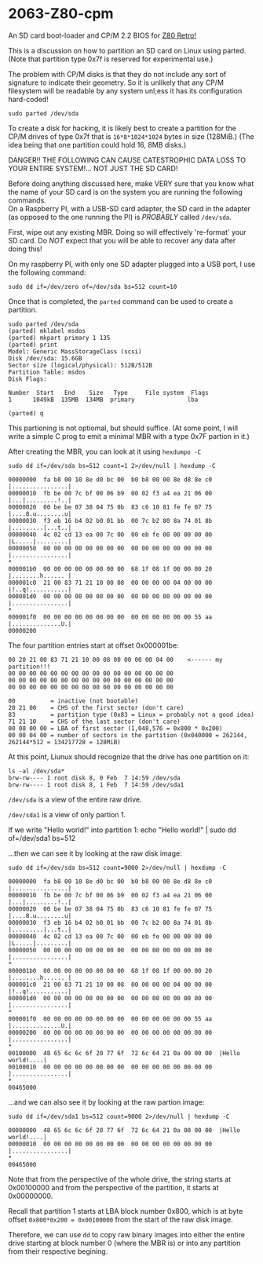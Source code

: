# 2063-Z80-cpm
An SD card boot-loader and CP/M 2.2 BIOS for [Z80 Retro!](https://github.com/johnwinans/2063-Z80)


This is a discussion on how to partition an SD card on Linux using parted.  
(Note that partition type 0x7f is reserved for experimental use.)

The problem with CP/M disks is that they do not include any sort of
signature to indicate their geometry.  So it is unlikely that any
CP/M filesystem will be readable by any system unl;ess it has its
configuration hard-coded!

	sudo parted /dev/sda

To create a disk for hacking, it is likely best to create a partition 
for the CP/M drives of type 0x7f that is `16*8*1024*1024` bytes in size 
(128MiB.)  (The idea being that one partition could hold 16, 8MB disks.)

DANGER!!  THE FOLLOWING CAN CAUSE CATESTROPHIC DATA LOSS TO YOUR ENTIRE
SYSTEM!... NOT JUST THE SD CARD!

Before doing anything discussed here, make VERY sure that you know what the 
name of your SD card is on the system you are running the following commands.  
On a Raspberry PI, with a USB-SD card adapter, the SD card in the adapter 
(as opposed to the one running the PI) is *PROBABLY* called `/dev/sda`.

First, wipe out any existing MBR.  Doing so will effectively 're-format' your SD card.
Do *NOT* expect that you will be able to recover any data after doing this!

On my raspberry PI, with only one SD adapter plugged into a USB port, I use the 
following command:

	sudo dd if=/dev/zero of=/dev/sda bs=512 count=10

Once that is completed, the `parted` command can be used to create a partition.

	sudo parted /dev/sda
	(parted) mklabel msdos                                                    
	(parted) mkpart primary 1 135
	(parted) print
	Model: Generic MassStorageClass (scsi)
	Disk /dev/sda: 15.6GB
	Sector size (logical/physical): 512B/512B
	Partition Table: msdos
	Disk Flags: 
	
	Number  Start   End    Size   Type     File system  Flags
 	1      1049kB  135MB  134MB  primary               lba
	
	(parted) q                                                                

This partioning is not optiomal, but should suffice.  (At some point,
I will write a simple C prog to emit a minimal MBR with a type 0x7F
partion in it.)

After creating the MBR, you can look at it using `hexdumpo -C`

	sudo dd if=/dev/sda bs=512 count=1 2>/dev/null | hexdump -C       

	00000000  fa b8 00 10 8e d0 bc 00  b0 b8 00 00 8e d8 8e c0  |................|
	00000010  fb be 00 7c bf 00 06 b9  00 02 f3 a4 ea 21 06 00  |...|.........!..|
	00000020  00 be be 07 38 04 75 0b  83 c6 10 81 fe fe 07 75  |....8.u........u|
	00000030  f3 eb 16 b4 02 b0 01 bb  00 7c b2 80 8a 74 01 8b  |.........|...t..|
	00000040  4c 02 cd 13 ea 00 7c 00  00 eb fe 00 00 00 00 00  |L.....|.........|
	00000050  00 00 00 00 00 00 00 00  00 00 00 00 00 00 00 00  |................|
	*
	000001b0  00 00 00 00 00 00 00 00  68 1f 08 1f 00 00 00 20  |........h...... |
	000001c0  21 00 83 71 21 10 00 08  00 00 00 00 04 00 00 00  |!..q!...........|
	000001d0  00 00 00 00 00 00 00 00  00 00 00 00 00 00 00 00  |................|
	*
	000001f0  00 00 00 00 00 00 00 00  00 00 00 00 00 00 55 aa  |..............U.|
	00000200

The four partition entries start at offset 0x000001be:

	00 20 21 00 83 71 21 10 00 08 00 00 00 00 04 00    <------ my partition!!!
	00 00 00 00 00 00 00 00 00 00 00 00 00 00 00 00
	00 00 00 00 00 00 00 00 00 00 00 00 00 00 00 00
	00 00 00 00 00 00 00 00 00 00 00 00 00 00 00 00

	00			= inactive (not bootable)
	20 21 00    = CHS of the first sector (don't care)
	83			= partition type (0x83 = Linux = probably not a good idea)
	71 21 10    = CHS of the last sector (don't care)
	00 08 00 00 = LBA of first sector (1,048,576 = 0x800 * 0x200)
	00 00 04 00 = number of sectors in the partition (0x040000 = 262144, 262144*512 = 134217728 = 128MiB)

At this point, Liunux should recognize that the drive has one partition on it:

	ls -al /dev/sda*
	brw-rw---- 1 root disk 8, 0 Feb  7 14:59 /dev/sda
	brw-rw---- 1 root disk 8, 1 Feb  7 14:59 /dev/sda1

`/dev/sda` is a view of the entire raw drive.

`/dev/sda1` is a view of only partion 1.

If we write "Hello world!" into partition 1:
	echo "Hello world!" | sudo dd of=/dev/sda1 bs=512

...then we can see it by looking at the raw disk image:

	sudo dd if=/dev/sda bs=512 count=9000 2>/dev/null | hexdump -C
	
	00000000  fa b8 00 10 8e d0 bc 00  b0 b8 00 00 8e d8 8e c0  |................|
	00000010  fb be 00 7c bf 00 06 b9  00 02 f3 a4 ea 21 06 00  |...|.........!..|
	00000020  00 be be 07 38 04 75 0b  83 c6 10 81 fe fe 07 75  |....8.u........u|
	00000030  f3 eb 16 b4 02 b0 01 bb  00 7c b2 80 8a 74 01 8b  |.........|...t..|
	00000040  4c 02 cd 13 ea 00 7c 00  00 eb fe 00 00 00 00 00  |L.....|.........|
	00000050  00 00 00 00 00 00 00 00  00 00 00 00 00 00 00 00  |................|
	*
	000001b0  00 00 00 00 00 00 00 00  68 1f 08 1f 00 00 00 20  |........h...... |
	000001c0  21 00 83 71 21 10 00 08  00 00 00 00 04 00 00 00  |!..q!...........|
	000001d0  00 00 00 00 00 00 00 00  00 00 00 00 00 00 00 00  |................|
	*
	000001f0  00 00 00 00 00 00 00 00  00 00 00 00 00 00 55 aa  |..............U.|
	00000200  00 00 00 00 00 00 00 00  00 00 00 00 00 00 00 00  |................|
	*
	00100000  48 65 6c 6c 6f 20 77 6f  72 6c 64 21 0a 00 00 00  |Hello world!....|
	00100010  00 00 00 00 00 00 00 00  00 00 00 00 00 00 00 00  |................|
	*
	00465000

...and we can also see it by looking at the raw partion image:

	sudo dd if=/dev/sda1 bs=512 count=9000 2>/dev/null | hexdump -C

	00000000  48 65 6c 6c 6f 20 77 6f  72 6c 64 21 0a 00 00 00  |Hello world!....|
	00000010  00 00 00 00 00 00 00 00  00 00 00 00 00 00 00 00  |................|
	*
	00465000

Note that from the perspective of the whole drive, the string starts at 0x00100000
and from the perspective of the partition, it starts at 0x00000000.

Recall that partition 1 starts at LBA  block number 0x800, which is at byte offset 
`0x800*0x200 = 0x00100000` from the start of the raw disk image.

Therefore, we can use `dd` to copy raw binary images into either the entire drive starting
at block number 0 (where the MBR is) or into any partition from their respective begining.
